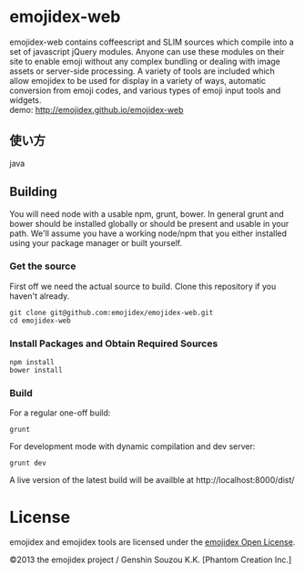 emojidex-web
============
emojidex-web contains coffeescript and SLIM sources which compile into a set of javascript jQuery
modules. Anyone can use these modules on their site to enable emoji without any complex
bundling or dealing with image assets or server-side processing. A variety of tools are
included which allow emojidex to be used for display in a variety of ways, automatic
conversion from emoji codes, and various types of emoji input tools and widgets.<br>
demo: http://emojidex.github.io/emojidex-web

使い方
--------
java

Building
--------
You will need node with a usable npm, grunt, bower. In general grunt and bower should be
installed globally or should be present and usable in your path. We'll assume you have a
working node/npm that you either installed using your package manager or built yourself.

### Get the source
First off we need the actual source to build. Clone this repository if you haven't already.
```shell
git clone git@github.com:emojidex/emojidex-web.git
cd emojidex-web
```

### Install Packages and Obtain Required Sources
```shell
npm install
bower install
```

### Build
For a regular one-off build:
```shell
grunt
```

For development mode with dynamic compilation and dev server:
```shell
grunt dev
```
A live version of the latest build will be availble at http://localhost:8000/dist/

License
=======
emojidex and emojidex tools are licensed under the [emojidex Open License](https://www.emojidex.com/emojidex/emojidex_open_license).

©2013 the emojidex project / Genshin Souzou K.K. [Phantom Creation Inc.]
